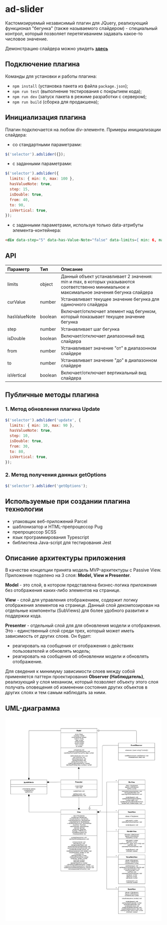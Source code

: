 # ad-slider

Кастомизируемый независимый плагин для JQuery, реализующий функционал "бегунка" (также называемого слайдером) - специальный контрол, который позволяет перетягиванием задавать какое-то числовое значение.

Демонстрацию слайдера можно увидеть [**здесь**](https://artemdmitrenko.github.io/ad-slider/)
## Подключение плагина
Команды для установки и работы плагина:
* `npm install` (установка пакета из файла `package.json`);
* `npm run test` (выполнение тестирования с покрытием кода);
* `npm run dev` (запуск пакета в режиме разработки с сервером);
* `npm run build` (сборка для продакшена);
## Инициализация плагина
Плагин подключается на любом div-элементе. 
Примеры инициализации слайдера:
- со стандартными параметрами:
```javascript
$('selector').adslider({});
```
- с заданными параметрами:
```javascript
$('selector').adslider({
  limits: { min: 0, max: 100 },
  hasValueNote: true,
  step: 15,
  isDouble: true,
  from: 40,
  to: 90,
  isVertical: true,
});
```
- с заданными параметрами, используя только data-атрибуты элемента-контейнера:
```html
<div data-step="5" data-has-Value-Note="false" data-limits={ min: 6, max: 105 }></div>
```
## API
|Параметр|Тип   |Описание      |
|:-------|:-----|:-------------|
|limits  |object|Данный объект устанавливает 2 значения: min и max, в которых указываются соответственно минимальное и максимальное значения бегунка слайдера
 curValue|number|Устанавливает текущее значение бегунка для одиночного слайдера
 hasValueNote|boolean|Включает/отключает элемент над бегунком, который показывает текущее значение бегунка
 step|number|Устанавливает шаг бегунка
 isDouble|boolean|Включает/отключает диапазонный вид слайдера
 from|number|Устанавливает значение "от" в диапазонном слайдере
 to|number|Устанавливает значение "до" в диапазонном слайдере
 isVertical|boolean|Включает/отключает вертикальный вид слайдера
## Публичные методы плагина
### 1. Метод обновления плагина Update
```javascript
$('selector').adslider('update', {
  limits: { min: 10, max: 90 },
  hasValueNote: true,
  step: 10,
  isDouble: true,
  from: 30,
  to: 80,
  isVertical: true,
});
```
### 2. Метод получения данных getOptions
```javascript
$('selector').adslider('getOptions');
```
## Используемые при создании плагина технологии
- упаковщик веб-приложений Parcel
- шаблонизатор и HTML-препроцессор Pug
- препроцессор SCSS
- язык программирования Typescript
- библиотека Java-script для тестирования Jest
## Описание архитектуры приложения
В качестве концепции принята модель MVP-архитектуры с Passive View. Приложение поделено на 3 слоя: **Model, View и Presenter**.

**Model** - это слой, в котором представлена бизнес-логика приложения без отображения каких-либо элементов на странице.

**View** - слой для управления отображением, содержит логику отображения элементов на странице. Данный слой декомпозирован на отдельные компоненты (SubViews) для более удобного развития и поддержки кода.

**Presenter** - отдельный слой для для обновления модели и отображения. Это - единственный слой среди трех, который может иметь зависимость от других слоев. Он будет: 
- реагировать на сообщения от отображения о действиях пользователей и обновлять модель; 
- реагировать на сообщения об обновлении модели и обновлять отображение.

Для сведения к минимуму зависимости слоев между собой применяется паттерн проектирования **Observer (Наблюдатель)**, реализующий у слоя механизм, который позволяет объекту этого слоя получать оповещения об изменении состояния других объектов в других слоях и тем самым наблюдать за ними.
## UML-диаграмма
![UML-диаграмма](https://github.com/ArtemDmitrenko/ad-slider/raw/master/uml-diagram.jpg)